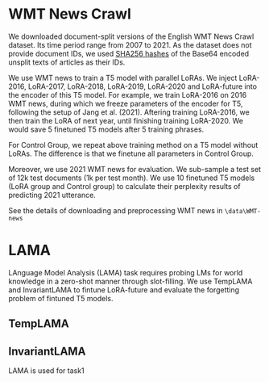 # WMT News Crawl

We downloaded document-split versions of the English WMT News Crawl dataset. Its time period range from 2007 to 2021. As the dataset does not provide document IDs, we used [SHA256 hashes](https://github.com/deepmind/deepmind-research/tree/master/pitfalls_static_language_models) of the Base64 encoded unsplit texts of articles as their IDs.

We use WMT news to train a T5 model with parallel LoRAs. We inject LoRA-2016, LoRA-2017, LoRA-2018, LoRA-2019, LoRA-2020 and LoRA-future into the encoder of this T5 model. For example, we train LoRA-2016 on 2016 WMT news, during which we freeze parameters of the encoder for T5, following the setup of Jang et al. (2021). Aftering training LoRA-2016, we then train the LoRA of next year, until finishing training LoRA-2020. We would save 5 finetuned T5 models after 5 training phrases.

For Control Group, we repeat above training method on a T5 model without LoRAs. The difference is that we finetune all parameters in Control Group.

Moreover, we use 2021 WMT news for evaluation. We sub-sample a test set of 12k test documents (1k per test month). We use 10 finetuned T5 models (LoRA group and Control group) to calculate their perplexity results of predicting 2021 utterance. 

See the details of downloading and preprocessing WMT news in `\data\WMT-news`

# LAMA

LAnguage Model Analysis (LAMA) task requires probing LMs for world knowledge in a zero-shot manner through slot-filling. We use TempLAMA and InvariantLAMA to fintune LoRA-future and evaluate the forgetting problem of fintuned T5 models.

## TempLAMA

## InvariantLAMA

LAMA is used for task1
